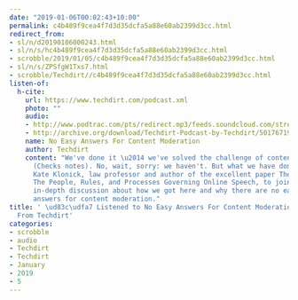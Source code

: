 ```yaml
---
date: "2019-01-06T00:02:43+10:00"
permalink: c4b489f9cea4f7d3d35dcfa5a88e60ab2399d3cc.html
redirect_from:
- sl/n/d20190106000243.html
- sl/n/s/hc4b489f9cea4f7d3d35dcfa5a88e60ab2399d3cc.html
- scrobble/2019/01/05/c4b489f9cea4f7d3d35dcfa5a88e60ab2399d3cc.html
- sl/n/s/ZPSfgW1Txs7.html
- scrobble/Techdirt//c4b489f9cea4f7d3d35dcfa5a88e60ab2399d3cc.html
listen-of:
  h-cite:
    url: https://www.techdirt.com/podcast.xml
    photo: ""
    audio:
    - http://www.podtrac.com/pts/redirect.mp3/feeds.soundcloud.com/stream/501767190-techdirt-no-easy-answers-for-content-moderation.mp3
    - http://archive.org/download/Techdirt-Podcast-by-Techdirt/501767190-techdirt-no-easy-answers-for-content-moderation.mp3
    name: No Easy Answers For Content Moderation
    author: Techdirt
    content: "We've done it \u2014 we've solved the challenge of content moderation!
      (Checks notes). No, wait, sorry: we haven't. But what we have done is invited
      Kate Klonick, law professor and author of the excellent paper The New Governors:
      The People, Rules, and Processes Governing Online Speech, to join us for an
      in-depth discussion about how we got here and why there are no easy or simple
      answers for content moderation."
title: ' \ud83c\udfa7 Listened to No Easy Answers For Content Moderation by Techdirt
  From Techdirt'
categories:
- scrobble
- audio
- Techdirt
- Techdirt
- January
- 2019
- 5
---
```

